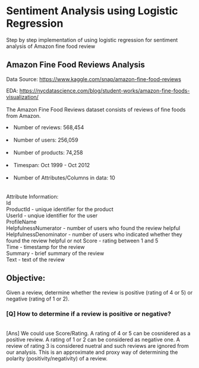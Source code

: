 # Sentiment Analysis using Logistic Regression
Step by step implementation of using logistic regression for sentiment analysis of Amazon fine food review

## Amazon Fine Food Reviews Analysis
Data Source:  https://www.kaggle.com/snap/amazon-fine-food-reviews

EDA: https://nycdatascience.com/blog/student-works/amazon-fine-foods-visualization/ <br>
<br>
The Amazon Fine Food Reviews dataset consists of reviews of fine foods from Amazon.
<br>
<li>Number of reviews: 568,454</li><br>
<li>Number of users: 256,059</li><br>
<li>Number of products: 74,258</li><br>
<li>Timespan: Oct 1999 - Oct 2012</li><br>
<li>Number of Attributes/Columns in data: 10</li> <br>
<br>
Attribute Information:
<br>
Id<br>
ProductId - unique identifier for the product<br>
UserId - unqiue identifier for the user<br>
ProfileName<br>
HelpfulnessNumerator - number of users who found the review helpful<br>
HelpfulnessDenominator - number of users who indicated whether they found the review helpful or not
Score - rating between 1 and 5<br>
Time - timestamp for the review<br>
Summary - brief summary of the review<br>
Text - text of the review<br>

## Objective:
Given a review, determine whether the review is positive (rating of 4 or 5) or negative (rating of 1 or 2).
<br>

### [Q] How to determine if a review is positive or negative?
<br>
[Ans] We could use Score/Rating. A rating of 4 or 5 can be cosnidered as a positive review. A rating of 1 or 2 can be considered as negative one. A review of rating 3 is considered nuetral and such reviews are ignored from our analysis. This is an approximate and proxy way of determining the polarity (positivity/negativity) of a review.

